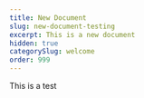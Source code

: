 ```yaml
---
title: New Document
slug: new-document-testing
excerpt: This is a new document
hidden: true
categorySlug: welcome
order: 999
---
```

This is a test

